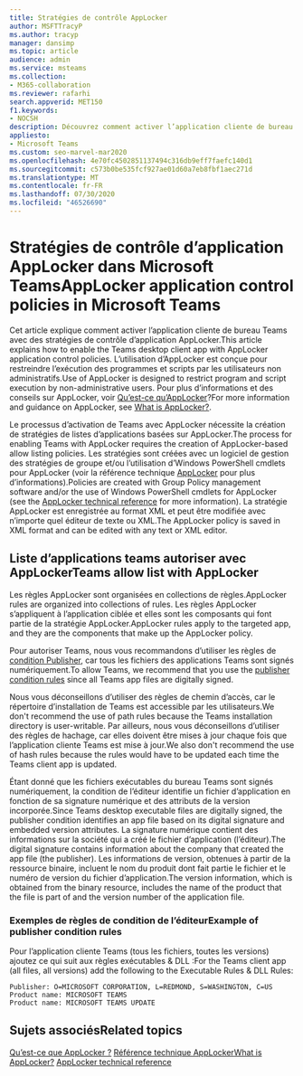 ```yaml
---
title: Stratégies de contrôle AppLocker
author: MSFTTracyP
ms.author: tracyp
manager: dansimp
ms.topic: article
audience: admin
ms.service: msteams
ms.collection:
- M365-collaboration
ms.reviewer: rafarhi
search.appverid: MET150
f1.keywords:
- NOCSH
description: Découvrez comment activer l’application cliente de bureau Teams avec des stratégies de contrôle d’application AppLocker.
appliesto:
- Microsoft Teams
ms.custom: seo-marvel-mar2020
ms.openlocfilehash: 4e70fc4502851137494c316db9eff7faefc140d1
ms.sourcegitcommit: c573b0be535fcf927ae01d60a7eb8fbf1aec271d
ms.translationtype: MT
ms.contentlocale: fr-FR
ms.lasthandoff: 07/30/2020
ms.locfileid: "46526690"
---
```

# <a name="applocker-application-control-policies-in-microsoft-teams"></a><span data-ttu-id="b4f7b-103">Stratégies de contrôle d’application AppLocker dans Microsoft Teams</span><span class="sxs-lookup"><span data-stu-id="b4f7b-103">AppLocker application control policies in Microsoft Teams</span></span>

<span data-ttu-id="b4f7b-104">Cet article explique comment activer l’application cliente de bureau Teams avec des stratégies de contrôle d’application AppLocker.</span><span class="sxs-lookup"><span data-stu-id="b4f7b-104">This article explains how to enable the Teams desktop client app with AppLocker application control policies.</span></span> <span data-ttu-id="b4f7b-105">L’utilisation d’AppLocker est conçue pour restreindre l’exécution des programmes et scripts par les utilisateurs non administratifs.</span><span class="sxs-lookup"><span data-stu-id="b4f7b-105">Use of AppLocker is designed to restrict program and script execution by non-administrative users.</span></span> <span data-ttu-id="b4f7b-106">Pour plus d’informations et des conseils sur AppLocker, voir [Qu’est-ce qu’AppLocker](https://docs.microsoft.com/windows/security/threat-protection/windows-defender-application-control/applocker/what-is-applocker)?</span><span class="sxs-lookup"><span data-stu-id="b4f7b-106">For more information and guidance on AppLocker, see [What is AppLocker?](https://docs.microsoft.com/windows/security/threat-protection/windows-defender-application-control/applocker/what-is-applocker).</span></span>

<span data-ttu-id="b4f7b-107">Le processus d’activation de Teams avec AppLocker nécessite la création de stratégies de listes d’applications basées sur AppLocker.</span><span class="sxs-lookup"><span data-stu-id="b4f7b-107">The process for enabling Teams with AppLocker requires the creation of AppLocker-based allow listing policies.</span></span> <span data-ttu-id="b4f7b-108">Les stratégies sont créées avec un logiciel de gestion des stratégies de groupe et/ou l’utilisation d’Windows PowerShell cmdlets pour AppLocker (voir la référence technique [AppLocker](https://docs.microsoft.com/windows/security/threat-protection/windows-defender-application-control/applocker/applocker-technical-reference) pour plus d’informations).</span><span class="sxs-lookup"><span data-stu-id="b4f7b-108">Policies are created with Group Policy management software and/or the use of Windows PowerShell cmdlets for AppLocker (see the [AppLocker technical reference](https://docs.microsoft.com/windows/security/threat-protection/windows-defender-application-control/applocker/applocker-technical-reference) for more information).</span></span> <span data-ttu-id="b4f7b-109">La stratégie AppLocker est enregistrée au format XML et peut être modifiée avec n’importe quel éditeur de texte ou XML.</span><span class="sxs-lookup"><span data-stu-id="b4f7b-109">The AppLocker policy is saved in XML format and can be edited with any text or XML editor.</span></span>

## <a name="teams-allow-list-with-applocker"></a><span data-ttu-id="b4f7b-110">Liste d’applications teams autoriser avec AppLocker</span><span class="sxs-lookup"><span data-stu-id="b4f7b-110">Teams allow list with AppLocker</span></span>

<span data-ttu-id="b4f7b-111">Les règles AppLocker sont organisées en collections de règles.</span><span class="sxs-lookup"><span data-stu-id="b4f7b-111">AppLocker rules are organized into collections of rules.</span></span> <span data-ttu-id="b4f7b-112">Les règles AppLocker s’appliquent à l’application ciblée et elles sont les composants qui font partie de la stratégie AppLocker.</span><span class="sxs-lookup"><span data-stu-id="b4f7b-112">AppLocker rules apply to the targeted app, and they are the components that make up the AppLocker policy.</span></span>  

<span data-ttu-id="b4f7b-113">Pour autoriser Teams, nous vous recommandons d’utiliser les règles de [condition Publisher,](https://docs.microsoft.com/windows/security/threat-protection/windows-defender-application-control/applocker/understanding-the-publisher-rule-condition-in-applocker) car tous les fichiers des applications Teams sont signés numériquement.</span><span class="sxs-lookup"><span data-stu-id="b4f7b-113">To allow Teams, we recommend that you use the [publisher condition rules](https://docs.microsoft.com/windows/security/threat-protection/windows-defender-application-control/applocker/understanding-the-publisher-rule-condition-in-applocker) since all Teams app files are digitally signed.</span></span>
  
<span data-ttu-id="b4f7b-114">Nous vous déconseillons d’utiliser des règles de chemin d’accès, car le répertoire d’installation de Teams est accessible par les utilisateurs.</span><span class="sxs-lookup"><span data-stu-id="b4f7b-114">We don't recommend the use of path rules because the Teams installation directory is user-writable.</span></span> <span data-ttu-id="b4f7b-115">Par ailleurs, nous vous déconseillons d’utiliser des règles de hachage, car elles doivent être mises à jour chaque fois que l’application cliente Teams est mise à jour.</span><span class="sxs-lookup"><span data-stu-id="b4f7b-115">We also don't recommend the use of hash rules because the rules would have to be updated each time the Teams client app is updated.</span></span>

<span data-ttu-id="b4f7b-116">Étant donné que les fichiers exécutables du bureau Teams sont signés numériquement, la condition de l’éditeur identifie un fichier d’application en fonction de sa signature numérique et des attributs de la version incorporée.</span><span class="sxs-lookup"><span data-stu-id="b4f7b-116">Since Teams desktop executable files are digitally signed, the publisher condition identifies an app file based on its digital signature and embedded version attributes.</span></span> <span data-ttu-id="b4f7b-117">La signature numérique contient des informations sur la société qui a créé le fichier d’application (l’éditeur).</span><span class="sxs-lookup"><span data-stu-id="b4f7b-117">The digital signature contains information about the company that created the app file (the publisher).</span></span> <span data-ttu-id="b4f7b-118">Les informations de version, obtenues à partir de la ressource binaire, incluent le nom du produit dont fait partie le fichier et le numéro de version du fichier d’application.</span><span class="sxs-lookup"><span data-stu-id="b4f7b-118">The version information, which is obtained from the binary resource, includes the name of the product that the file is part of and the version number of the application file.</span></span>

### <a name="example-of-publisher-condition-rules"></a><span data-ttu-id="b4f7b-119">Exemples de règles de condition de l’éditeur</span><span class="sxs-lookup"><span data-stu-id="b4f7b-119">Example of publisher condition rules</span></span>

<span data-ttu-id="b4f7b-120">Pour l’application cliente Teams (tous les fichiers, toutes les versions) ajoutez ce qui suit aux règles exécutables & DLL :</span><span class="sxs-lookup"><span data-stu-id="b4f7b-120">For the Teams client app (all files, all versions) add the following to the Executable Rules & DLL Rules:</span></span>

```console
Publisher: O=MICROSOFT CORPORATION, L=REDMOND, S=WASHINGTON, C=US
Product name: MICROSOFT TEAMS
Product name: MICROSOFT TEAMS UPDATE
```

## <a name="related-topics"></a><span data-ttu-id="b4f7b-121">Sujets associés</span><span class="sxs-lookup"><span data-stu-id="b4f7b-121">Related topics</span></span>
<span data-ttu-id="b4f7b-122">[Qu’est-ce que AppLocker ?](https://docs.microsoft.com/windows/security/threat-protection/windows-defender-application-control/applocker/what-is-applocker) 
 [Référence technique AppLocker](https://docs.microsoft.com/windows/security/threat-protection/windows-defender-application-control/applocker/applocker-technical-reference)</span><span class="sxs-lookup"><span data-stu-id="b4f7b-122">[What is AppLocker?](https://docs.microsoft.com/windows/security/threat-protection/windows-defender-application-control/applocker/what-is-applocker)
[AppLocker technical reference](https://docs.microsoft.com/windows/security/threat-protection/windows-defender-application-control/applocker/applocker-technical-reference)</span></span>
